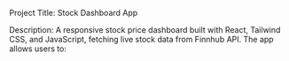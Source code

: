 Project Title: Stock Dashboard App

Description:
A responsive stock price dashboard built with React, Tailwind CSS, and JavaScript, fetching live stock data from Finnhub API. The app allows users to:
